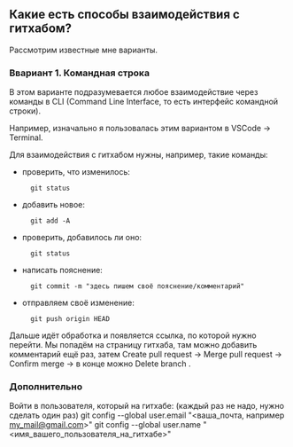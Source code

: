 ## Какие есть способы взаимодействия с гитхабом?

Рассмотрим известные мне варианты.

### Ввариант 1. Командная строка

В этом варианте подразумевается любое взаимодействие через команды в CLI (Command Line Interface, то есть интерфейс командной строки).

Например, изначально я пользовалась этим вариантом в VSCode → Terminal.

Для взаимодействия с гитхабом нужны, например, такие команды:

- проверить, что изменилось:

        git status

- добавить новое:

        git add -A

- проверить, добавилось ли оно:

        git status

- написать пояснение:

        git commit -m "здесь пишем своё пояснение/комментарий"

- отправляем своё изменение:

        git push origin HEAD

Дальше идёт обработка и появляется ссылка, по которой нужно перейти. Мы попадём на страницу гитхаба, там можно добавить комментарий ещё раз, затем Create pull request → Merge pull request → Confirm  merge → в конце можно Delete branch .

### Дополнительно

Войти в пользователя, который на гитхабе: (каждый раз не надо, нужно сделать один раз)
git config --global user.email "<ваша_почта, например my_mail@gmail.com>"
git config --global user.name "<имя_вашего_пользователя_на_гитхабе>"
